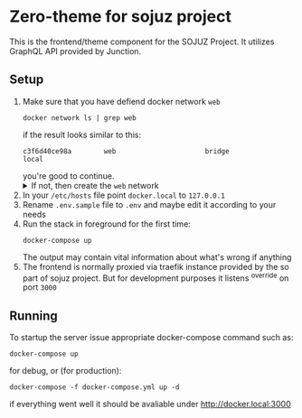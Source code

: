 # Zero-theme for sojuz project

This is the frontend/theme component for the SOJUZ Project. It utilizes GraphQL API provided by Junction.

## Setup
 1. Make sure that you have defiend docker network `web`
    ```
    docker network ls | grep web
    ```
    if the result looks similar to this:
    ```
    c3f6d40ce98a        web                      bridge              local
    ```
    you're good to continue.
    <details>
    <summary>If not, then create the <code>web</code> network</summary>
    <pre>
    docker network create web
    </pre>
    </details>
 2. In your `/etc/hosts` file point `docker.local` to `127.0.0.1`
 3. Rename `.env.sample` file to `.env` and maybe edit it according to your needs
 4. Run the stack in foreground for the first time:
    ```
    docker-compose up
    ```
    The output may contain vital information about what's wrong if anything
 5. The frontend is normally proxied via traefik instance provided by the so part of sojuz project. But for development purposes it listens <sup>override</sup> on port `3000`

## Running
To startup the server issue appropriate docker-compose command such as:
```
docker-compose up
```
for debug, or (for production):
```
docker-compose -f docker-compose.yml up -d
```
if everything went well it should be avaliable under http://docker.local:3000
